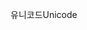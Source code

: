 <span data-ttu-id="4b520-101">유니코드</span><span class="sxs-lookup"><span data-stu-id="4b520-101">Unicode</span></span>